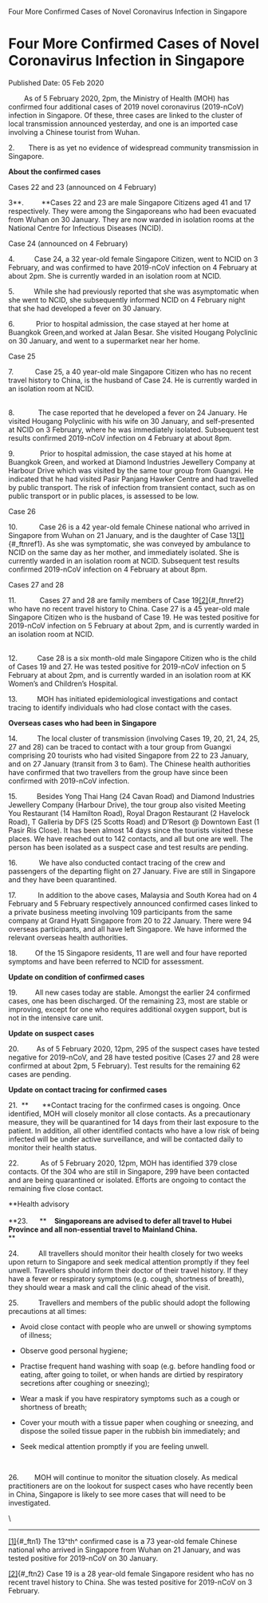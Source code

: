 Four More Confirmed Cases of Novel Coronavirus Infection in Singapore

Four More Confirmed Cases of Novel Coronavirus Infection in Singapore
=====================================================================

Published Date: 05 Feb 2020

        As of 5 February 2020, 2pm, the Ministry of Health (MOH) has
confirmed four additional cases of 2019 novel coronavirus (2019-nCoV)
infection in Singapore. Of these, three cases are linked to the cluster
of local transmission announced yesterday, and one is an imported case
involving a Chinese tourist from Wuhan.

2.       There is as yet no evidence of widespread community
transmission in Singapore.

**About the confirmed cases**

Cases 22 and 23 (announced on 4 February)

3**.         **Cases 22 and 23 are male Singapore Citizens aged 41 and
17 respectively. They were among the Singaporeans who had been evacuated
from Wuhan on 30 January. They are now warded in isolation rooms at the
National Centre for Infectious Diseases (NCID).

Case 24 (announced on 4 February)

4.          Case 24, a 32 year-old female Singapore Citizen, went to
NCID on 3 February, and was confirmed to have 2019-nCoV infection on 4
February at about 2pm. She is currently warded in an isolation room at
NCID.

5.          While she had previously reported that she was asymptomatic
when she went to NCID, she subsequently informed NCID on 4 February
night that she had developed a fever on 30 January.

6.           Prior to hospital admission, the case stayed at her home at
Buangkok Green,and worked at Jalan Besar. She visited Hougang Polyclinic
on 30 January, and went to a supermarket near her home.

Case 25

7.           Case 25, a 40 year-old male Singapore Citizen who has no
recent travel history to China, is the husband of Case 24. He is
currently warded in an isolation room at NCID.

\
8.            The case reported that he developed a fever on 24 January.
He visited Hougang Polyclinic with his wife on 30 January, and
self-presented at NCID on 3 February, where he was immediately isolated.
Subsequent test results confirmed 2019-nCoV infection on 4 February at
about 8pm.

9.             Prior to hospital admission, the case stayed at his home
at Buangkok Green, and worked at Diamond Industries Jewellery Company at
Harbour Drive which was visited by the same tour group from Guangxi. He
indicated that he had visited Pasir Panjang Hawker Centre and had
travelled by public transport. The risk of infection from transient
contact, such as on public transport or in public places, is assessed to
be low.

Case 26

10.           Case 26 is a 42 year-old female Chinese national who
arrived in Singapore from Wuhan on 21 January, and is the daughter of
Case 13[\[1\]](#_ftn1){#_ftnref1}. As she was symptomatic, she was
conveyed by ambulance to NCID on the same day as her mother, and
immediately isolated. She is currently warded in an isolation room at
NCID. Subsequent test results confirmed 2019-nCoV infection on 4
February at about 8pm.

Cases 27 and 28

11.            Cases 27 and 28 are family members of Case
19[\[2\]](#_ftn2){#_ftnref2} who have no recent travel history to China.
Case 27 is a 45 year-old male Singapore Citizen who is the husband of
Case 19. He was tested positive for 2019-nCoV infection on 5 February at
about 2pm, and is currently warded in an isolation room at NCID.

\
12.          Case 28 is a six month-old male Singapore Citizen who is
the child of Cases 19 and 27. He was tested positive for 2019-nCoV
infection on 5 February at about 2pm, and is currently warded in an
isolation room at KK Women’s and Children’s Hospital.

13.          MOH has initiated epidemiological investigations and
contact tracing to identify individuals who had close contact with the
cases.

**Overseas cases who had been in Singapore**

14.          The local cluster of transmission (involving Cases 19, 20,
21, 24, 25, 27 and 28) can be traced to contact with a tour group from
Guangxi comprising 20 tourists who had visited Singapore from 22 to 23
January, and on 27 January (transit from 3 to 6am). The Chinese health
authorities have confirmed that two travellers from the group have since
been confirmed with 2019-nCoV infection.

15.          Besides Yong Thai Hang (24 Cavan Road) and Diamond
Industries Jewellery Company (Harbour Drive), the tour group also
visited Meeting You Restaurant (14 Hamilton Road), Royal Dragon
Restaurant (2 Havelock Road), T Galleria by DFS (25 Scotts Road) and
D’Resort @ Downtown East (1 Pasir Ris Close). It has been almost 14 days
since the tourists visited these places. We have reached out to 142
contacts, and all but one are well. The person has been isolated as a
suspect case and test results are pending.

16.           We have also conducted contact tracing of the crew and
passengers of the departing flight on 27 January. Five are still in
Singapore and they have been quarantined.

17.           In addition to the above cases, Malaysia and South Korea
had on 4 February and 5 February respectively announced confirmed cases
linked to a private business meeting involving 109 participants from the
same company at Grand Hyatt Singapore from 20 to 22 January. There were
94 overseas participants, and all have left Singapore. We have informed
the relevant overseas health authorities.

18.         Of the 15 Singapore residents, 11 are well and four have
reported symptoms and have been referred to NCID for assessment.

**Update on condition of confirmed cases**

19.         All new cases today are stable. Amongst the earlier 24
confirmed cases, one has been discharged. Of the remaining 23, most are
stable or improving, except for one who requires additional oxygen
support, but is not in the intensive care unit.

**Update on suspect cases**

20.         As of 5 February 2020, 12pm, 295 of the suspect cases have
tested negative for 2019-nCoV, and 28 have tested positive (Cases 27 and
28 were confirmed at about 2pm, 5 February). Test results for the
remaining 62 cases are pending.

**Update on contact tracing for confirmed cases**

21.  **       **Contact tracing for the confirmed cases is ongoing. Once
identified, MOH will closely monitor all close contacts. As a
precautionary measure, they will be quarantined for 14 days from their
last exposure to the patient. In addition, all other identified contacts
who have a low risk of being infected will be under active surveillance,
and will be contacted daily to monitor their health status.

22.           As of 5 February 2020, 12pm, MOH has identified 379 close
contacts. Of the 304 who are still in Singapore, 299 have been contacted
and are being quarantined or isolated. Efforts are ongoing to contact
the remaining five close contact.

**Health advisory\
\
**23.      **    **Singaporeans are advised to defer all travel to Hubei
Province and all non-essential travel to Mainland China.**\
**

24.          All travellers should monitor their health closely for two
weeks upon return to Singapore and seek medical attention promptly if
they feel unwell. Travellers should inform their doctor of their travel
history. If they have a fever or respiratory symptoms (e.g. cough,
shortness of breath), they should wear a mask and call the clinic ahead
of the visit.

25.          Travellers and members of the public should adopt the
following precautions at all times:

-   Avoid close contact with people who are unwell or showing symptoms
    of illness;
-   Observe good personal hygiene;
-   Practise frequent hand washing with soap (e.g. before handling food
    or eating, after going to toilet, or when hands are dirtied by
    respiratory secretions after coughing or sneezing);
-   Wear a mask if you have respiratory symptoms such as a cough or
    shortness of breath;
-   Cover your mouth with a tissue paper when coughing or sneezing, and
    dispose the soiled tissue paper in the rubbish bin immediately; and
-   Seek medical attention promptly if you are feeling unwell.

     

26.        MOH will continue to monitor the situation closely. As
medical practitioners are on the lookout for suspect cases who have
recently been in China, Singapore is likely to see more cases that will
need to be investigated.

<div>

\

------------------------------------------------------------------------

<div id="ftn1">

[\[1\]](#_ftnref1){#_ftn1} The 13^th^ confirmed case is a 73 year-old
female Chinese national who arrived in Singapore from Wuhan on 21
January, and was tested positive for 2019-nCoV on 30 January.

</div>

<div id="ftn2">

[\[2\]](#_ftnref2){#_ftn2} Case 19 is a 28 year-old female Singapore
resident who has no recent travel history to China. She was tested
positive for 2019-nCoV on 3 February.

</div>

</div>

